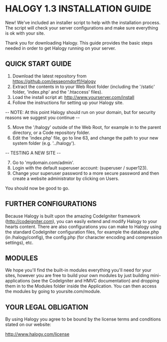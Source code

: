 HALOGY 1.3 INSTALLATION GUIDE
=============================

New! We've included an installer script to help with the installation process. The script will check your server configurations and make sure everything is ok with your site. 

Thank you for downloading Halogy. This guide provides the basic steps needed in order to get Halogy running on your server. 


QUICK START GUIDE
------------------------------

1. Download the latest repository from https://github.com/jesseorndorff/Halogy
2. Extract the contents in to your Web Root folder (including the '/static' folder, 'index.php' and the '.htaccess' files).
3. Load the install script at: http://www.yourserver.com/install
4. Follow the instructions for setting up your Halogy site.

-- NOTE: At this point Halogy should run on your domain, but for security reasons we suggest you continue --

5. Move the '/halogy' outside of the Web Root, for example in to the parent directory, or a Code repository folder.
6. Edit the 'index.php' file, go to line 63, and change the path to your new system folder (e.g. '../halogy').

-- TESTING A NEW SITE --

7. Go to 'mydomain.com/admin'.
8. Login with the default superuser account: (superuser / super123).
9. Change your superuser password to a more secure password and then create a website administrator by clicking on Users.

You should now be good to go.


FURTHER CONFIGURATIONS
------------------------------

Because Halogy is built upon the amazing CodeIgniter framework (http://codeigniter.com), you can easily extend and modify Halogy to your hearts content. There are also configurations you can make to Halogy using the standard CodeIgniter configuration files, for example the database.php (in /halogy/config), the config.php (for character encoding and compression settings), etc.


MODULES
------------------------------

We hope you'll find the built-in modules everything you'll need for your sites, however you are free to build your own modules by just building mini-applications (see the CodeIgniter and HMVC documentation) and dropping them in to the Modules folder inside the Application. You can then access the modules by going to yoursite.com/module.



YOUR LEGAL OBLIGATION
------------------------------

By using Halogy you agree to be bound by the license terms and conditions stated on our website:

http://www.halogy.com/license